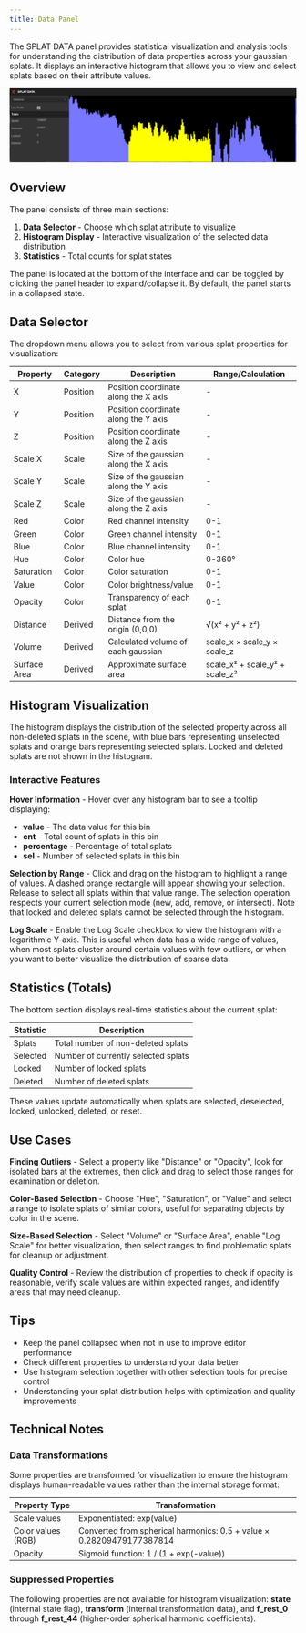 ```yaml
---
title: Data Panel
---
```


The SPLAT DATA panel provides statistical visualization and analysis tools for understanding the distribution of data properties across your gaussian splats. It displays an interactive histogram that allows you to view and select splats based on their attribute values.

![SPLAT DATA Panel](/img/user-manual/gaussian-splatting/editing/supersplat/data-panel.png)

## Overview

The panel consists of three main sections:

1. **Data Selector** - Choose which splat attribute to visualize
2. **Histogram Display** - Interactive visualization of the selected data distribution  
3. **Statistics** - Total counts for splat states

The panel is located at the bottom of the interface and can be toggled by clicking the panel header to expand/collapse it. By default, the panel starts in a collapsed state.

## Data Selector

The dropdown menu allows you to select from various splat properties for visualization:

| Property | Category | Description | Range/Calculation |
|----------|----------|-------------|-------------------|
| X | Position | Position coordinate along the X axis | - |
| Y | Position | Position coordinate along the Y axis | - |
| Z | Position | Position coordinate along the Z axis | - |
| Scale X | Scale | Size of the gaussian along the X axis | - |
| Scale Y | Scale | Size of the gaussian along the Y axis | - |
| Scale Z | Scale | Size of the gaussian along the Z axis | - |
| Red | Color | Red channel intensity | 0-1 |
| Green | Color | Green channel intensity | 0-1 |
| Blue | Color | Blue channel intensity | 0-1 |
| Hue | Color | Color hue | 0-360° |
| Saturation | Color | Color saturation | 0-1 |
| Value | Color | Color brightness/value | 0-1 |
| Opacity | Color | Transparency of each splat | 0-1 |
| Distance | Derived | Distance from the origin (0,0,0) | √(x² + y² + z²) |
| Volume | Derived | Calculated volume of each gaussian | scale_x × scale_y × scale_z |
| Surface Area | Derived | Approximate surface area | scale_x² + scale_y² + scale_z² |

## Histogram Visualization

The histogram displays the distribution of the selected property across all non-deleted splats in the scene, with blue bars representing unselected splats and orange bars representing selected splats. Locked and deleted splats are not shown in the histogram.

### Interactive Features

**Hover Information** - Hover over any histogram bar to see a tooltip displaying:

- **value** - The data value for this bin
- **cnt** - Total count of splats in this bin  
- **percentage** - Percentage of total splats
- **sel** - Number of selected splats in this bin

**Selection by Range** - Click and drag on the histogram to highlight a range of values. A dashed orange rectangle will appear showing your selection. Release to select all splats within that value range. The selection operation respects your current selection mode (new, add, remove, or intersect). Note that locked and deleted splats cannot be selected through the histogram.

**Log Scale** - Enable the Log Scale checkbox to view the histogram with a logarithmic Y-axis. This is useful when data has a wide range of values, when most splats cluster around certain values with few outliers, or when you want to better visualize the distribution of sparse data.

## Statistics (Totals)

The bottom section displays real-time statistics about the current splat:

| Statistic | Description |
|-----------|-------------|
| Splats | Total number of non-deleted splats |
| Selected | Number of currently selected splats |
| Locked | Number of locked splats |
| Deleted | Number of deleted splats |

These values update automatically when splats are selected, deselected, locked, unlocked, deleted, or reset.

## Use Cases

**Finding Outliers** - Select a property like "Distance" or "Opacity", look for isolated bars at the extremes, then click and drag to select those ranges for examination or deletion.

**Color-Based Selection** - Choose "Hue", "Saturation", or "Value" and select a range to isolate splats of similar colors, useful for separating objects by color in the scene.

**Size-Based Selection** - Select "Volume" or "Surface Area", enable "Log Scale" for better visualization, then select ranges to find problematic splats for cleanup or adjustment.

**Quality Control** - Review the distribution of properties to check if opacity is reasonable, verify scale values are within expected ranges, and identify areas that may need cleanup.

## Tips

- Keep the panel collapsed when not in use to improve editor performance
- Check different properties to understand your data better  
- Use histogram selection together with other selection tools for precise control
- Understanding your splat distribution helps with optimization and quality improvements

## Technical Notes

### Data Transformations

Some properties are transformed for visualization to ensure the histogram displays human-readable values rather than the internal storage format:

| Property Type | Transformation |
|---------------|----------------|
| Scale values | Exponentiated: exp(value) |
| Color values (RGB) | Converted from spherical harmonics: 0.5 + value × 0.28209479177387814 |
| Opacity | Sigmoid function: 1 / (1 + exp(-value)) |

### Suppressed Properties

The following properties are not available for histogram visualization: **state** (internal state flag), **transform** (internal transformation data), and **f_rest_0** through **f_rest_44** (higher-order spherical harmonic coefficients).
